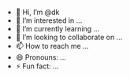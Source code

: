 - 👋 Hi, I’m @dk
- 👀 I’m interested in ...
- 🌱 I’m currently learning ...
- 💞️ I’m looking to collaborate on ...
- 📫 How to reach me ...
- 😄 Pronouns: ...
- ⚡ Fun fact: ...

<!---
dknisarg/dknisarg is a ✨ special ✨ repository because its `README.md` (this file) appears on your GitHub profile.
You can click the Preview link to take a look at your changes.
--->
